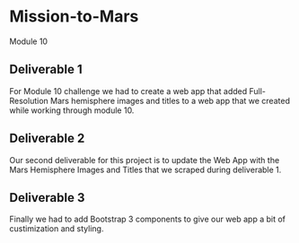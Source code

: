 # Mission-to-Mars
Module 10
## Deliverable 1
 For Module 10 challenge we had to create a web app that added Full-Resolution Mars hemisphere images and titles to a web app that we created while working through module 10.  
## Deliverable 2
 Our second deliverable for this project is to update the Web App with the Mars Hemisphere Images and Titles that we scraped during deliverable 1.
## Deliverable 3
 Finally we had to add Bootstrap 3 components to give our web app a bit of custimization and styling.

